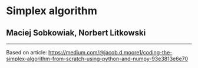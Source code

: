 # Simplex algorithm
## Maciej Sobkowiak, Norbert Litkowski
---
Based on article: https://medium.com/@jacob.d.moore1/coding-the-simplex-algorithm-from-scratch-using-python-and-numpy-93e3813e6e70